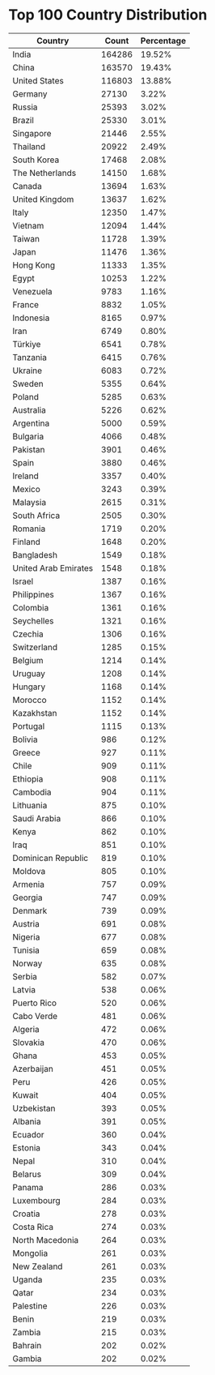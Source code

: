 # Top 100 Country Distribution
| Country | Count | Percentage |
|----|----|----|
| India | 164286 | 19.52% |
| China | 163570 | 19.43% |
| United States | 116803 | 13.88% |
| Germany | 27130 | 3.22% |
| Russia | 25393 | 3.02% |
| Brazil | 25330 | 3.01% |
| Singapore | 21446 | 2.55% |
| Thailand | 20922 | 2.49% |
| South Korea | 17468 | 2.08% |
| The Netherlands | 14150 | 1.68% |
| Canada | 13694 | 1.63% |
| United Kingdom | 13637 | 1.62% |
| Italy | 12350 | 1.47% |
| Vietnam | 12094 | 1.44% |
| Taiwan | 11728 | 1.39% |
| Japan | 11476 | 1.36% |
| Hong Kong | 11333 | 1.35% |
| Egypt | 10253 | 1.22% |
| Venezuela | 9783 | 1.16% |
| France | 8832 | 1.05% |
| Indonesia | 8165 | 0.97% |
| Iran | 6749 | 0.80% |
| Türkiye | 6541 | 0.78% |
| Tanzania | 6415 | 0.76% |
| Ukraine | 6083 | 0.72% |
| Sweden | 5355 | 0.64% |
| Poland | 5285 | 0.63% |
| Australia | 5226 | 0.62% |
| Argentina | 5000 | 0.59% |
| Bulgaria | 4066 | 0.48% |
| Pakistan | 3901 | 0.46% |
| Spain | 3880 | 0.46% |
| Ireland | 3357 | 0.40% |
| Mexico | 3243 | 0.39% |
| Malaysia | 2615 | 0.31% |
| South Africa | 2505 | 0.30% |
| Romania | 1719 | 0.20% |
| Finland | 1648 | 0.20% |
| Bangladesh | 1549 | 0.18% |
| United Arab Emirates | 1548 | 0.18% |
| Israel | 1387 | 0.16% |
| Philippines | 1367 | 0.16% |
| Colombia | 1361 | 0.16% |
| Seychelles | 1321 | 0.16% |
| Czechia | 1306 | 0.16% |
| Switzerland | 1285 | 0.15% |
| Belgium | 1214 | 0.14% |
| Uruguay | 1208 | 0.14% |
| Hungary | 1168 | 0.14% |
| Morocco | 1152 | 0.14% |
| Kazakhstan | 1152 | 0.14% |
| Portugal | 1115 | 0.13% |
| Bolivia | 986 | 0.12% |
| Greece | 927 | 0.11% |
| Chile | 909 | 0.11% |
| Ethiopia | 908 | 0.11% |
| Cambodia | 904 | 0.11% |
| Lithuania | 875 | 0.10% |
| Saudi Arabia | 866 | 0.10% |
| Kenya | 862 | 0.10% |
| Iraq | 851 | 0.10% |
| Dominican Republic | 819 | 0.10% |
| Moldova | 805 | 0.10% |
| Armenia | 757 | 0.09% |
| Georgia | 747 | 0.09% |
| Denmark | 739 | 0.09% |
| Austria | 691 | 0.08% |
| Nigeria | 677 | 0.08% |
| Tunisia | 659 | 0.08% |
| Norway | 635 | 0.08% |
| Serbia | 582 | 0.07% |
| Latvia | 538 | 0.06% |
| Puerto Rico | 520 | 0.06% |
| Cabo Verde | 481 | 0.06% |
| Algeria | 472 | 0.06% |
| Slovakia | 470 | 0.06% |
| Ghana | 453 | 0.05% |
| Azerbaijan | 451 | 0.05% |
| Peru | 426 | 0.05% |
| Kuwait | 404 | 0.05% |
| Uzbekistan | 393 | 0.05% |
| Albania | 391 | 0.05% |
| Ecuador | 360 | 0.04% |
| Estonia | 343 | 0.04% |
| Nepal | 310 | 0.04% |
| Belarus | 309 | 0.04% |
| Panama | 286 | 0.03% |
| Luxembourg | 284 | 0.03% |
| Croatia | 278 | 0.03% |
| Costa Rica | 274 | 0.03% |
| North Macedonia | 264 | 0.03% |
| Mongolia | 261 | 0.03% |
| New Zealand | 261 | 0.03% |
| Uganda | 235 | 0.03% |
| Qatar | 234 | 0.03% |
| Palestine | 226 | 0.03% |
| Benin | 219 | 0.03% |
| Zambia | 215 | 0.03% |
| Bahrain | 202 | 0.02% |
| Gambia | 202 | 0.02% |
